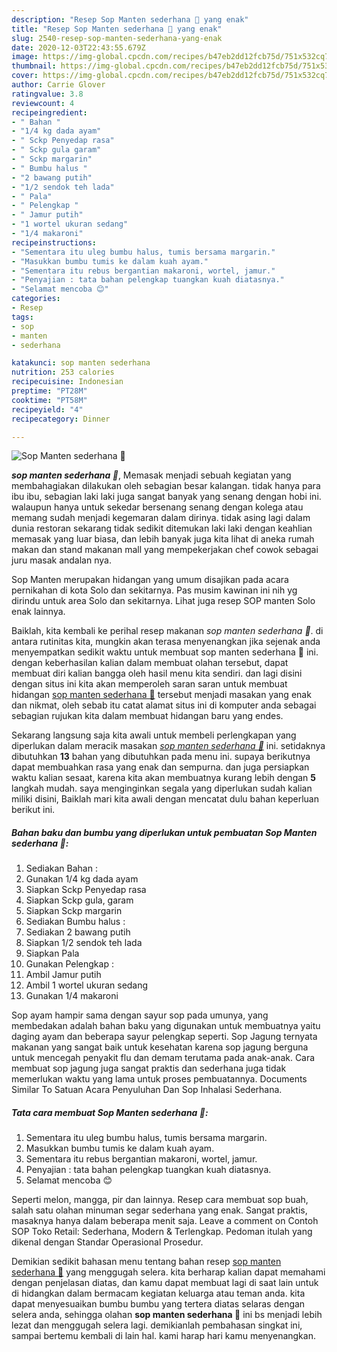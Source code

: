 ```yaml
---
description: "Resep Sop Manten sederhana 💓 yang enak"
title: "Resep Sop Manten sederhana 💓 yang enak"
slug: 2540-resep-sop-manten-sederhana-yang-enak
date: 2020-12-03T22:43:55.679Z
image: https://img-global.cpcdn.com/recipes/b47eb2dd12fcb75d/751x532cq70/sop-manten-sederhana-💓-foto-resep-utama.jpg
thumbnail: https://img-global.cpcdn.com/recipes/b47eb2dd12fcb75d/751x532cq70/sop-manten-sederhana-💓-foto-resep-utama.jpg
cover: https://img-global.cpcdn.com/recipes/b47eb2dd12fcb75d/751x532cq70/sop-manten-sederhana-💓-foto-resep-utama.jpg
author: Carrie Glover
ratingvalue: 3.8
reviewcount: 4
recipeingredient:
- " Bahan "
- "1/4 kg dada ayam"
- " Sckp Penyedap rasa"
- " Sckp gula garam"
- " Sckp margarin"
- " Bumbu halus "
- "2 bawang putih"
- "1/2 sendok teh lada"
- " Pala"
- " Pelengkap "
- " Jamur putih"
- "1 wortel ukuran sedang"
- "1/4 makaroni"
recipeinstructions:
- "Sementara itu uleg bumbu halus, tumis bersama margarin."
- "Masukkan bumbu tumis ke dalam kuah ayam."
- "Sementara itu rebus bergantian makaroni, wortel, jamur."
- "Penyajian : tata bahan pelengkap tuangkan kuah diatasnya."
- "Selamat mencoba 😊"
categories:
- Resep
tags:
- sop
- manten
- sederhana

katakunci: sop manten sederhana 
nutrition: 253 calories
recipecuisine: Indonesian
preptime: "PT28M"
cooktime: "PT58M"
recipeyield: "4"
recipecategory: Dinner

---
```



![Sop Manten sederhana 💓](https://img-global.cpcdn.com/recipes/b47eb2dd12fcb75d/751x532cq70/sop-manten-sederhana-💓-foto-resep-utama.jpg)

<b><i>sop manten sederhana 💓</i></b>, Memasak menjadi sebuah kegiatan yang membahagiakan dilakukan oleh sebagian besar kalangan. tidak hanya para ibu ibu, sebagian laki laki juga sangat banyak yang senang dengan hobi ini. walaupun hanya untuk sekedar bersenang senang dengan kolega atau memang sudah menjadi kegemaran dalam dirinya. tidak asing lagi dalam dunia restoran sekarang tidak sedikit ditemukan laki laki dengan keahlian memasak yang luar biasa, dan lebih banyak juga kita lihat di aneka rumah makan dan stand makanan mall yang mempekerjakan chef cowok sebagai juru masak andalan nya.

Sop Manten merupakan hidangan yang umum disajikan pada acara pernikahan di kota Solo dan sekitarnya. Pas musim kawinan ini nih yg dirindu untuk area Solo dan sekitarnya. Lihat juga resep SOP manten Solo enak lainnya.

Baiklah, kita kembali ke perihal resep makanan <i>sop manten sederhana 💓</i>. di antara rutinitas kita, mungkin akan terasa menyenangkan jika sejenak anda menyempatkan sedikit waktu untuk membuat sop manten sederhana 💓 ini. dengan keberhasilan kalian dalam membuat olahan tersebut, dapat membuat diri kalian bangga oleh hasil menu kita sendiri. dan lagi disini dengan situs ini kita akan memperoleh saran saran untuk membuat hidangan <u>sop manten sederhana 💓</u> tersebut menjadi masakan yang enak dan nikmat, oleh sebab itu catat alamat situs ini di komputer anda sebagai sebagian rujukan kita dalam membuat hidangan baru yang endes.


Sekarang langsung saja kita awali untuk membeli perlengkapan yang diperlukan dalam meracik masakan <u><i>sop manten sederhana 💓</i></u> ini. setidaknya dibutuhkan <b>13</b> bahan yang dibutuhkan pada menu ini. supaya berikutnya dapat membuahkan rasa yang enak dan sempurna. dan juga persiapkan waktu kalian sesaat, karena kita akan membuatnya kurang lebih dengan <b>5</b> langkah mudah. saya menginginkan segala yang diperlukan sudah kalian miliki disini, Baiklah mari kita awali dengan mencatat dulu bahan keperluan berikut ini.

<!--inarticleads1-->

##### Bahan baku dan bumbu yang diperlukan untuk pembuatan Sop Manten sederhana 💓:

1. Sediakan  Bahan :
1. Gunakan 1/4 kg dada ayam
1. Siapkan  Sckp Penyedap rasa
1. Siapkan  Sckp gula, garam
1. Siapkan  Sckp margarin
1. Sediakan  Bumbu halus :
1. Sediakan 2 bawang putih
1. Siapkan 1/2 sendok teh lada
1. Siapkan  Pala
1. Gunakan  Pelengkap :
1. Ambil  Jamur putih
1. Ambil 1 wortel ukuran sedang
1. Gunakan 1/4 makaroni


Sop ayam hampir sama dengan sayur sop pada umunya, yang membedakan adalah bahan baku yang digunakan untuk membuatnya yaitu daging ayam dan beberapa sayur pelengkap seperti. Sop Jagung ternyata makanan yang sangat baik untuk kesehatan karena sop jagung berguna untuk mencegah penyakit flu dan demam terutama pada anak-anak. Cara membuat sop jagung juga sangat praktis dan sederhana juga tidak memerlukan waktu yang lama untuk proses pembuatannya. Documents Similar To Satuan Acara Penyuluhan Dan Sop Inhalasi Sederhana. 

<!--inarticleads2-->

##### Tata cara membuat Sop Manten sederhana 💓:

1. Sementara itu uleg bumbu halus, tumis bersama margarin.
1. Masukkan bumbu tumis ke dalam kuah ayam.
1. Sementara itu rebus bergantian makaroni, wortel, jamur.
1. Penyajian : tata bahan pelengkap tuangkan kuah diatasnya.
1. Selamat mencoba 😊


Seperti melon, mangga, pir dan lainnya. Resep cara membuat sop buah, salah satu olahan minuman segar sederhana yang enak. Sangat praktis, masaknya hanya dalam beberapa menit saja. Leave a comment on Contoh SOP Toko Retail: Sederhana, Modern &amp; Terlengkap. Pedoman itulah yang dikenal dengan Standar Operasional Prosedur. 

Demikian sedikit bahasan menu tentang bahan resep <u>sop manten sederhana 💓</u> yang menggugah selera. kita berharap kalian dapat memahami dengan penjelasan diatas, dan kamu dapat membuat lagi di saat lain untuk di hidangkan dalam bermacam kegiatan keluarga atau teman anda. kita dapat menyesuaikan bumbu bumbu yang tertera diatas selaras dengan selera anda, sehingga olahan <b>sop manten sederhana 💓</b> ini bs menjadi lebih lezat dan menggugah selera lagi. demikianlah pembahasan singkat ini, sampai bertemu kembali di lain hal. kami harap hari kamu menyenangkan.
